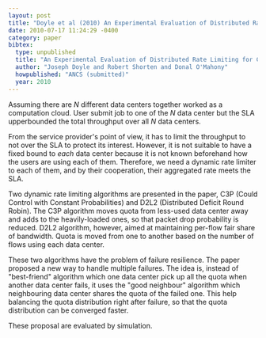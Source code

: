 ```yaml
---
layout: post
title: "Doyle et al (2010) An Experimental Evaluation of Distributed Rate Limiting for Cloud Computing Applications (ANCS)"
date: 2010-07-17 11:24:29 -0400
category: paper
bibtex:
  type: unpublished
  title: "An Experimental Evaluation of Distributed Rate Limiting for Cloud Computing Applications"
  author: "Joseph Doyle and Robert Shorten and Donal O'Mahony"
  howpublished: "ANCS (submitted)"
  year: 2010
---
```

Assuming there are $N$ different data centers together worked as a computation cloud. User submit job to one of the $N$ data center but the SLA upperbounded the total throughput over all $N$ data centers.

From the service provider's point of view, it has to limit the throughput to not over the SLA to protect its interest. However, it is not suitable to have a fixed bound to *each* data center because it is not known beforehand how the users are using each of them. Therefore, we need a dynamic rate limiter to each of them, and by their cooperation, their aggregated rate meets the SLA.

Two dynamic rate limiting algorithms are presented in the paper, C3P (Could Control with Constant Probabilities) and D2L2 (Distributed Deficit Round Robin). The C3P algorithm moves quota from less-used data center away and adds to the heavily-loaded ones, so that packet drop probability is reduced. D2L2 algorithm, however, aimed at maintaining per-flow fair share of bandwidth. Quota is moved from one to another based on the number of flows using each data center.

These two algorithms have the problem of failure resilience. The paper proposed a new way to handle multiple failures. The idea is, instead of "best-friend" algorithm which one data center pick up all the quota when another data center fails, it uses the "good neighbour" algorithm which neighbouring data center shares the quota of the failed one. This help balancing the quota distribution right after failure, so that the quota distribution can be converged faster.

These proposal are evaluated by simulation.
